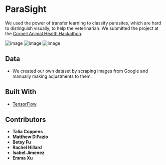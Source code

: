# ParaSight

We used the power of transfer learning to classify parasites, which are hard to distinguish visually, to help the veterinarian. We submitted the project at the [Cornell Animal Health Hackathon](https://animalhealthhackathon2018.splashthat.com/).

![image](https://raw.githubusercontent.com/hyunjacoblee/ParaSight/master/toxocara.png)
![image](https://raw.githubusercontent.com/hyunjacoblee/ParaSight/master/capillaria.png)
![image](https://raw.githubusercontent.com/hyunjacoblee/ParaSight/master/trichuris.png)

## Data
* We created our own dataset by scraping images from Google and manually making adjustments to them.

## Built With

* [TensorFlow](https://github.com/tensorflow/tensorflow)

## Contributors

* **Talia Coppens**
* **Matthew DiFazio**
* **Betsy Fu**
* **Rachel Hillard**
* **Isabel Jimenez**
* **Emma Xu**
